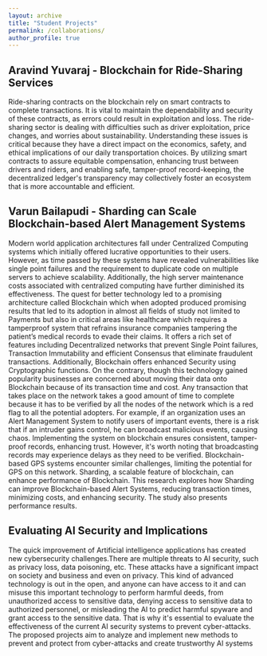 ```yaml
---
layout: archive
title: "Student Projects"
permalink: /collaborations/
author_profile: true
---
```


## Aravind Yuvaraj - Blockchain for Ride-Sharing Services
Ride-sharing contracts on the blockchain rely on smart contracts to complete transactions. It is vital to maintain the dependability and security of these contracts, as errors could result in exploitation and loss. The ride-sharing sector is dealing with difficulties such as driver exploitation, price changes, and worries about sustainability. Understanding these issues is critical because they have a direct impact on the economics, safety, and ethical implications of our daily transportation choices. By utilizing smart contracts to assure equitable compensation, enhancing trust between drivers and riders, and enabling safe, tamper-proof record-keeping, the decentralized ledger's transparency may collectively foster an ecosystem that is more accountable and efficient.
  
## Varun Bailapudi - Sharding can Scale Blockchain-based Alert Management Systems
Modern world application architectures fall under Centralized Computing systems which initially offered lucrative opportunities to their users. However, as time passed by these systems have revealed vulnerabilities like single point failures and the requirement to duplicate code on multiple servers to achieve scalability. Additionally, the high server maintenance costs associated with centralized computing have further diminished its effectiveness. The quest for better technology led to a promising architecture called Blockchain which when adopted produced promising results that led to its adoption in almost all fields of study not limited to Payments but also in critical areas like healthcare which requires a tamperproof system that refrains insurance companies tampering the patient’s medical records to evade their claims. It offers a rich set of features including Decentralized networks that prevent Single Point failures, Transaction Immutability and efficient Consensus that eliminate fraudulent transactions. Additionally, Blockchain offers enhanced Security using Cryptographic functions. On the contrary, though this technology gained popularity businesses are concerned about moving their data onto Blockchain because of its transaction time and cost. Any transaction that takes place on the network takes a good amount of time to complete because it has to be verified by all the nodes of the network which is a red flag to all the potential adopters. For example, if an organization uses an Alert Management System to notify users of important events, there is a risk that if an intruder gains control, he can broadcast malicious events, causing chaos. Implementing the system on blockchain ensures consistent, tamper-proof records, enhancing trust. However, it's worth noting that broadcasting records may experience delays as they need to be verified. Blockchain-based GPS systems encounter similar challenges, limiting the potential for GPS on this network. Sharding, a scalable feature of blockchain, can enhance performance of Blockchain. This research explores how Sharding can improve Blockchain-based Alert Systems, reducing transaction times, minimizing costs, and enhancing security. The study also presents performance results. 

## Evaluating AI Security and Implications
The quick improvement of Artificial intelligence applications has created new cybersecurity challenges.There are multiple threats to AI security, such as privacy loss, data poisoning, etc. These attacks have a significant impact on society and business and even on privacy. This kind of advanced technology is out in the open, and anyone can have access to it and can misuse this important technology to perform harmful deeds, from unauthorized access to sensitive data, denying access to sensitive data to authorized personnel, or misleading the AI to predict harmful spyware and grant access to the sensitive data. That is why it's essential to evaluate the effectiveness of the current AI security systems to prevent cyber-attacks. The proposed projects aim to analyze and implement new methods to prevent and protect from cyber-attacks and create trustworthy AI systems
  



